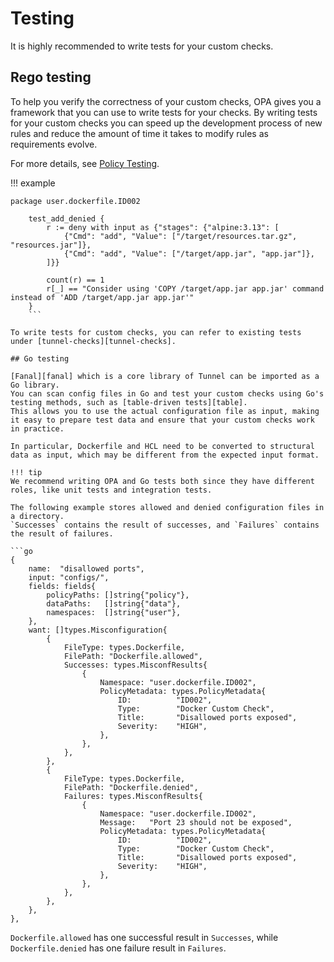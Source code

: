 # Testing

It is highly recommended to write tests for your custom checks.

## Rego testing

To help you verify the correctness of your custom checks, OPA gives you a framework that you can use to write tests for your checks.
By writing tests for your custom checks you can speed up the development process of new rules and reduce the amount of time it takes to modify rules as requirements evolve.

For more details, see [Policy Testing][opa-testing].

!!! example

````
package user.dockerfile.ID002

    test_add_denied {
        r := deny with input as {"stages": {"alpine:3.13": [
            {"Cmd": "add", "Value": ["/target/resources.tar.gz", "resources.jar"]},
            {"Cmd": "add", "Value": ["/target/app.jar", "app.jar"]},
        ]}}

        count(r) == 1
        r[_] == "Consider using 'COPY /target/app.jar app.jar' command instead of 'ADD /target/app.jar app.jar'"
    }
    ```

To write tests for custom checks, you can refer to existing tests under [tunnel-checks][tunnel-checks].

## Go testing

[Fanal][fanal] which is a core library of Tunnel can be imported as a Go library.
You can scan config files in Go and test your custom checks using Go's testing methods, such as [table-driven tests][table].
This allows you to use the actual configuration file as input, making it easy to prepare test data and ensure that your custom checks work in practice.

In particular, Dockerfile and HCL need to be converted to structural data as input, which may be different from the expected input format.

!!! tip
We recommend writing OPA and Go tests both since they have different roles, like unit tests and integration tests.

The following example stores allowed and denied configuration files in a directory.
`Successes` contains the result of successes, and `Failures` contains the result of failures.

```go
{
	name:  "disallowed ports",
	input: "configs/",
	fields: fields{
		policyPaths: []string{"policy"},
		dataPaths:   []string{"data"},
		namespaces:  []string{"user"},
	},
	want: []types.Misconfiguration{
		{
			FileType: types.Dockerfile,
			FilePath: "Dockerfile.allowed",
			Successes: types.MisconfResults{
				{
					Namespace: "user.dockerfile.ID002",
					PolicyMetadata: types.PolicyMetadata{
						ID:          "ID002",
						Type:        "Docker Custom Check",
						Title:       "Disallowed ports exposed",
						Severity:    "HIGH",
					},
				},
			},
		},
		{
			FileType: types.Dockerfile,
			FilePath: "Dockerfile.denied",
			Failures: types.MisconfResults{
				{
					Namespace: "user.dockerfile.ID002",
					Message:   "Port 23 should not be exposed",
					PolicyMetadata: types.PolicyMetadata{
						ID:          "ID002",
						Type:        "Docker Custom Check",
						Title:       "Disallowed ports exposed",
						Severity:    "HIGH",
					},
				},
			},
		},
	},
},
````

`Dockerfile.allowed` has one successful result in `Successes`, while `Dockerfile.denied` has one failure result in `Failures`.

[opa-testing]: https://www.openpolicyagent.org/docs/latest/policy-testing/
[defsec]: https://github.com/aquasecurity/trivy-checks/tree/main
[table]: https://github.com/golang/go/wiki/TableDrivenTests
[fanal]: https://github.com/khulnasoft/fanal
